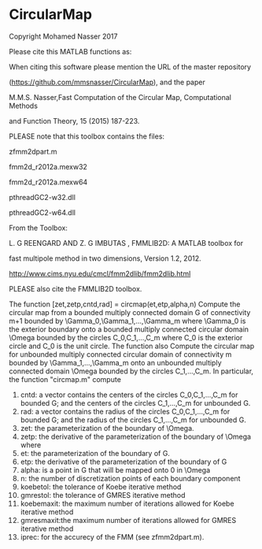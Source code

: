 # CircularMap
Copyright Mohamed Nasser 2017

Please cite this MATLAB functions as:

When citing this software please mention the URL of the master repository 

(https://github.com/mmsnasser/CircularMap), and the paper

M.M.S. Nasser,Fast Computation of the Circular Map, Computational Methods 

and Function Theory, 15 (2015) 187-223.


PLEASE note that this toolbox contains the files:

zfmm2dpart.m

fmm2d_r2012a.mexw32

fmm2d_r2012a.mexw64

pthreadGC2-w32.dll

pthreadGC2-w64.dll

From the Toolbox:

L. G REENGARD AND Z. G IMBUTAS , FMMLIB2D: A MATLAB toolbox for

fast multipole method in two dimensions, Version 1.2, 2012.

http://www.cims.nyu.edu/cmcl/fmm2dlib/fmm2dlib.html

PLEASE also cite the FMMLIB2D toolbox.

The function 
        [zet,zetp,cntd,rad] = circmap(et,etp,alpha,n)
Compute the circular map from a bounded multiply connected domain G of 
connectivity m+1 bounded by \Gamma_0,\Gamma_1,...,\Gamma_m where \Gamma_0
is the exterior boundary onto a bounded multiply connected circular domain 
\Omega bounded by the circles C_0,C_1,...,C_m where C_0 is the exterior circle
and C_0 is the unit circle. The function also Compute the circular map for
unbounded multiply connected circular domain of connectivity m bounded by
\Gamma_1,...,\Gamma_m onto an unbounded multiply connected domain \Omega 
bounded by the circles C_1,...,C_m. 
In particular, the function "circmap.m" compute
1. cntd: a vector contains the centers of the circles C_0,C_1,...,C_m for
bounded G; and the centers of the circles C_1,...,C_m for unbounded G.
2. rad: a vector contains the radius of the circles C_0,C_1,...,C_m for
bounded G; and the radius of the circles C_1,...,C_m for unbounded G.
3. zet: the parameterization of the boundary of \Omega.
4. zetp: the derivative of the parameterization of the boundary of \Omega
 where
1. et: the parameterization of the boundary of G.
2. etp: the derivative of the parameterization of the boundary of G
3. alpha: is a point in G that will be mapped onto 0 in \Omega
4. n: the number of discretization points of each boundary component
5. koebetol: the tolerance of Koebe iterative method
6. gmrestol: the tolerance of GMRES iterative method
7. koebemaxit: the maximum number of iterations allowed for Koebe iterative method
8. gmresmaxit:the maximum number of iterations allowed for GMRES iterative method
9. iprec: for the accurecy of the FMM (see zfmm2dpart.m).
